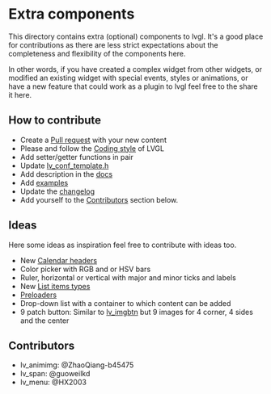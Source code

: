 # Extra components

This directory contains extra (optional) components to lvgl.
It's a good place for contributions as there are less strict expectations about the completeness and flexibility of the components here.

In other words, if you have created a complex widget from other widgets, or modified an existing widget with special events, styles or animations, or have a new feature that could work as a plugin to lvgl feel free to the share it here.

## How to contribute
- Create a [Pull request](https://docs.lvgl.io/8.0/CONTRIBUTING.html#pull-request) with your new content
- Please and follow the [Coding style](https://github.com/lvgl/lvgl/blob/master/docs/CODING_STYLE.md) of LVGL
- Add setter/getter functions in pair
- Update [lv_conf_template.h](https://github.com/lvgl/lvgl/blob/master/lv_conf_template.h)
- Add description in the [docs](https://github.com/lvgl/lvgl/tree/master/docs)
- Add [examples](https://github.com/lvgl/lvgl/tree/master/examples)
- Update the [changelog](https://github.com/lvgl/lvgl/tree/master/docs/CHANGELOG.md)
- Add yourself to the [Contributors](#contributors) section below.

## Ideas
Here some ideas as inspiration feel free to contribute with ideas too.
- New [Calendar headers](https://github.com/lvgl/lvgl/tree/master/src/extra/widgets/calendar)
- Color picker with RGB and or HSV bars
- Ruler, horizontal or vertical with major and minor ticks and labels
- New [List items types](https://github.com/lvgl/lvgl/tree/master/src/extra/widgets/list)
- [Preloaders](https://www.google.com/search?q=preloader&sxsrf=ALeKk01ddA4YB0WEgLLN1bZNSm8YER7pkg:1623080551559&source=lnms&tbm=isch&sa=X&ved=2ahUKEwiwoN6d7oXxAhVuw4sKHVedBB4Q_AUoAXoECAEQAw&biw=952&bih=940)
- Drop-down list with a container to which content can be added
- 9 patch button: Similar to [lv_imgbtn](https://docs.lvgl.io/8.0/widgets/extra/imgbtn.html) but 9 images for 4 corner, 4 sides and the center

## Contributors
- lv_animimg: @ZhaoQiang-b45475
- lv_span: @guoweilkd
- lv_menu: @HX2003